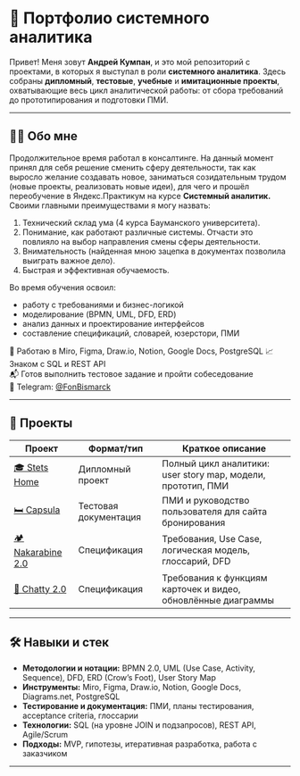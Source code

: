 # 📁 Портфолио системного аналитика

Привет! Меня зовут **Андрей Кумпан**, и это мой репозиторий с проектами, в которых я выступал в роли **системного аналитика**. Здесь собраны **дипломный**, **тестовые**, **учебные** и **имитационные проекты**, охватывающие весь цикл аналитической работы: от сбора требований до прототипирования и подготовки ПМИ.

---

## 👨‍💻 Обо мне

Продолжительное время работал в консалтинге. На данный момент принял для себя решение сменить сферу деятельности, так как выросло желание создавать новое, заниматься созидательным трудом (новые проекты, реализовать новые идеи), для чего и прошёл переобучение в Яндекс.Практикум на курсе **Системный аналитик.**
Своими главными преимуществами я могу назвать:
1) Технический склад ума (4 курса Бауманского университета).
2) Понимание, как работают различные системы. Отчасти это повлияло на выбор направления смены сферы деятельности.
3) Внимательность (найденная мною зацепка в документах позволила выиграть важное дело).
4) Быстрая и эффективная обучаемость.


Во время обучения освоил:
- работу с требованиями и бизнес-логикой
- моделирование (BPMN, UML, DFD, ERD)
- анализ данных и проектирование интерфейсов
- составление спецификаций, словарей, юзерстори, ПМИ

🔧 Работаю в Miro, Figma, Draw.io, Notion, Google Docs, PostgreSQL 
📈 Знаком с SQL и REST API  
📬 Готов выполнить тестовое задание и пройти собеседование  
📱 Telegram: [@FonBismarck](https://t.me/FonBismarck)

---

## 📂 Проекты

| Проект                | Формат/тип           | Краткое описание                                                  |
|-----------------------|----------------------|--------------------------------------------------------------------|
| [🎓 Stets Home](./stets-home)         | Дипломный проект      | Полный цикл аналитики: user story map, модели, прототип, ПМИ       |
| [🛏️ Capsula](capsula-testing )      | Тестовая документация | ПМИ и руководство пользователя для сайта бронирования              |
| [🏕 Nakarabine 2.0](./nakarabine-2.0) | Спецификация          | Требования, Use Case, логическая модель, глоссарий, DFD            |
| [🧠 Chatty 2.0](./chatty-2.0)         | Спецификация          | Требования к функциям карточек и видео, обновлённые диаграммы      |

---

## 🛠 Навыки и стек

- **Методологии и нотации:** BPMN 2.0, UML (Use Case, Activity, Sequence), DFD, ERD (Crow’s Foot), User Story Map  
- **Инструменты:** Miro, Figma, Draw.io, Notion, Google Docs, Diagrams.net, PostgreSQL
- **Тестирование и документация:** ПМИ, планы тестирования, acceptance criteria, глоссарии  
- **Технологии:** SQL (на уровне JOIN и подзапросов), REST API, Agile/Scrum  
- **Подходы:** MVP, гипотезы, итеративная разработка, работа с заказчиком

---
